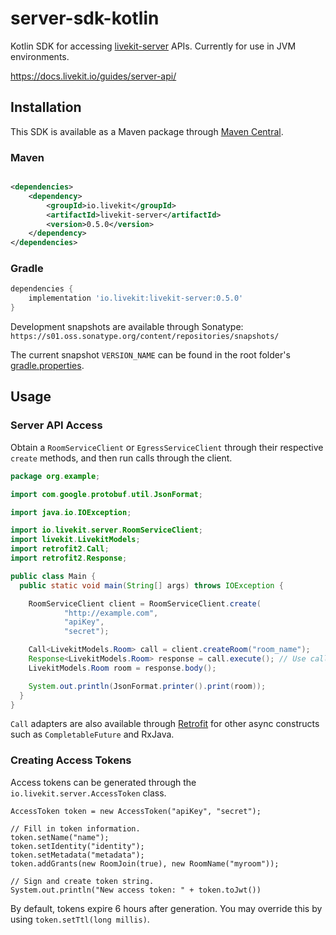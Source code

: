 # server-sdk-kotlin

Kotlin SDK for accessing [livekit-server](https://github.com/livekit/livekit) APIs. Currently for use in JVM environments.

https://docs.livekit.io/guides/server-api/

## Installation

This SDK is available as a Maven package through [Maven Central](https://search.maven.org/search?q=g:io.livekit%20a:livekit-server).

### Maven
```xml title="pom.xml"

<dependencies>
    <dependency>
        <groupId>io.livekit</groupId>
        <artifactId>livekit-server</artifactId>
        <version>0.5.0</version>
    </dependency>
</dependencies>
```

### Gradle

```groovy title="build.gradle"
dependencies {
    implementation 'io.livekit:livekit-server:0.5.0'
}
```

Development snapshots are available through Sonatype: `https://s01.oss.sonatype.org/content/repositories/snapshots/`

The current snapshot `VERSION_NAME` can be found in the root
folder's [gradle.properties](https://github.com/livekit/server-sdk-kotlin/blob/main/gradle.properties).

## Usage

### Server API Access

Obtain a `RoomServiceClient` or `EgressServiceClient` through their respective `create` methods, and then run calls through the client.

```java
package org.example;

import com.google.protobuf.util.JsonFormat;

import java.io.IOException;

import io.livekit.server.RoomServiceClient;
import livekit.LivekitModels;
import retrofit2.Call;
import retrofit2.Response;

public class Main {
  public static void main(String[] args) throws IOException {

    RoomServiceClient client = RoomServiceClient.create(
            "http://example.com", 
            "apiKey",
            "secret");

    Call<LivekitModels.Room> call = client.createRoom("room_name");
    Response<LivekitModels.Room> response = call.execute(); // Use call.enqueue for async
    LivekitModels.Room room = response.body();

    System.out.println(JsonFormat.printer().print(room));
  }
}
```

`Call` adapters are also available through [Retrofit](https://github.com/square/retrofit/tree/master/retrofit-adapters) for other async constructs such as `CompletableFuture` and RxJava.


### Creating Access Tokens

Access tokens can be generated through the `io.livekit.server.AccessToken` class.

```
AccessToken token = new AccessToken("apiKey", "secret");

// Fill in token information.
token.setName("name");
token.setIdentity("identity");
token.setMetadata("metadata");
token.addGrants(new RoomJoin(true), new RoomName("myroom"));

// Sign and create token string.
System.out.println("New access token: " + token.toJwt())
```

By default, tokens expire 6 hours after generation. You may override this by using `token.setTtl(long millis)`.
    
